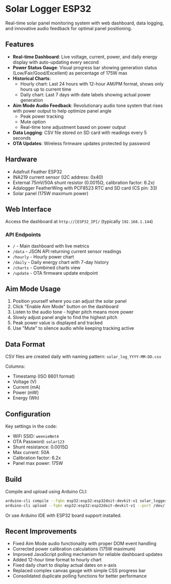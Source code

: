 # Solar Logger ESP32

Real-time solar panel monitoring system with web dashboard, data logging, and innovative audio feedback for optimal panel positioning.

## Features
- **Real-time Dashboard**: Live voltage, current, power, and daily energy display with auto-updating every second
- **Power Status Gauge**: Visual progress bar showing generation status (Low/Fair/Good/Excellent) as percentage of 175W max
- **Historical Charts**:
  - Hourly chart: Last 24 hours with 12-hour AM/PM format, shows only hours up to current time
  - Daily chart: Last 7 days with date labels showing actual power generation
- **Aim Mode Audio Feedback**: Revolutionary audio tone system that rises with power output to help optimize panel angle
  - Peak power tracking
  - Mute option
  - Real-time tone adjustment based on power output
- **Data Logging**: CSV file stored on SD card with readings every 5 seconds
- **OTA Updates**: Wireless firmware updates protected by password

## Hardware
- Adafruit Feather ESP32
- INA219 current sensor (I2C address: 0x40)
- External 75mV/50A shunt resistor (0.0015Ω, calibration factor: 6.2x)
- Adalogger FeatherWing with PCF8523 RTC and SD card (CS pin: 33)
- Solar panel (175W maximum power)

## Web Interface
Access the dashboard at `http://[ESP32_IP]/` (typically `192.168.1.144`)

### API Endpoints
- `/` - Main dashboard with live metrics
- `/data` - JSON API returning current sensor readings
- `/hourly` - Hourly power chart
- `/daily` - Daily energy chart with 7-day history
- `/charts` - Combined charts view
- `/update` - OTA firmware update endpoint

## Aim Mode Usage
1. Position yourself where you can adjust the solar panel
2. Click "Enable Aim Mode" button on the dashboard
3. Listen to the audio tone - higher pitch means more power
4. Slowly adjust panel angle to find the highest pitch
5. Peak power value is displayed and tracked
6. Use "Mute" to silence audio while keeping tracking active

## Data Format
CSV files are created daily with naming pattern: `solar_log_YYYY-MM-DD.csv`

Columns:
- Timestamp (ISO 8601 format)
- Voltage (V)
- Current (mA)
- Power (mW)
- Energy (Wh)

## Configuration
Key settings in the code:
- WiFi SSID: `weenieNet4`
- OTA Password: `solar123`
- Shunt resistance: 0.0015Ω
- Max current: 50A
- Calibration factor: 6.2x
- Panel max power: 175W

## Build
Compile and upload using Arduino CLI:
```bash
arduino-cli compile --fqbn esp32:esp32:esp32doit-devkit-v1 solar_logger.ino
arduino-cli upload --fqbn esp32:esp32:esp32doit-devkit-v1 --port /dev/[your_port] solar_logger.ino
```

Or use Arduino IDE with ESP32 board support installed.

## Recent Improvements
- Fixed Aim Mode audio functionality with proper DOM event handling
- Corrected power calibration calculations (175W maximum)
- Improved JavaScript polling mechanism for reliable dashboard updates
- Added 12-hour time format to hourly chart
- Fixed daily chart to display actual dates on x-axis
- Replaced complex canvas gauge with simple CSS progress bar
- Consolidated duplicate polling functions for better performance

